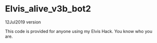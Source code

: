 # Elvis_alive_v3b_bot2
12Jul2019 version

This code is provided for anyone using my Elvis Hack.  You know who you are.
